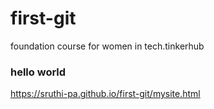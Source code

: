 # first-git
foundation course for women in tech.tinkerhub
### hello world
https://sruthi-pa.github.io/first-git/mysite.html
